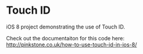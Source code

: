 # Touch ID
iOS 8 project demonstrating the use of Touch ID.

Check out the documentaiton for this code here: http://pinkstone.co.uk/how-to-use-touch-id-in-ios-8/
